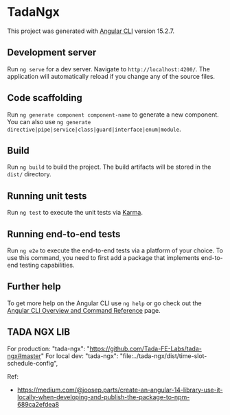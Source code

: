 # TadaNgx

This project was generated with [Angular CLI](https://github.com/angular/angular-cli) version 15.2.7.

## Development server

Run `ng serve` for a dev server. Navigate to `http://localhost:4200/`. The application will automatically reload if you change any of the source files.

## Code scaffolding

Run `ng generate component component-name` to generate a new component. You can also use `ng generate directive|pipe|service|class|guard|interface|enum|module`.

## Build

Run `ng build` to build the project. The build artifacts will be stored in the `dist/` directory.

## Running unit tests

Run `ng test` to execute the unit tests via [Karma](https://karma-runner.github.io).

## Running end-to-end tests

Run `ng e2e` to execute the end-to-end tests via a platform of your choice. To use this command, you need to first add a package that implements end-to-end testing capabilities.

## Further help

To get more help on the Angular CLI use `ng help` or go check out the [Angular CLI Overview and Command Reference](https://angular.io/cli) page.

## TADA NGX LIB
 For production: "tada-ngx": "https://github.com/Tada-FE-Labs/tada-ngx#master"
 For local dev: "tada-ngx": "file:../tada-ngx/dist/time-slot-schedule-config",

 Ref: 
 - https://medium.com/@joosep.parts/create-an-angular-14-library-use-it-locally-when-developing-and-publish-the-package-to-npm-689ca2efdea8